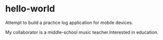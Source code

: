 # hello-world
Attempt to build a practice log application for mobile devices.

My collaborator is a middle-school music teacher.Interested in education.
